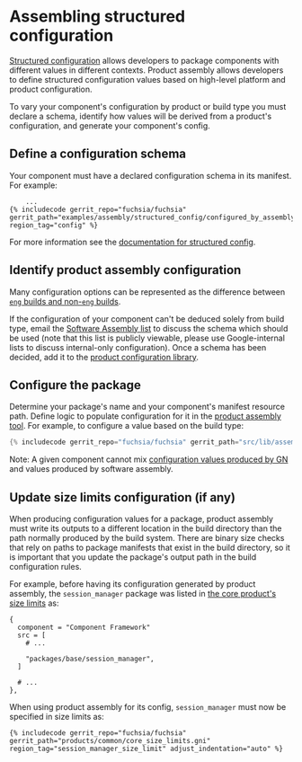 # Assembling structured configuration

[Structured configuration][sc-docs] allows developers to package components with
different values in different contexts. Product assembly allows developers to
define structured configuration values based on high-level platform and product
configuration.

To vary your component's configuration by product or build type you must declare
a schema, identify how values will be derived from a product's configuration,
and generate your component's config.

## Define a configuration schema

Your component must have a declared configuration schema in its manifest. For
example:

```json5
    ...
{% includecode gerrit_repo="fuchsia/fuchsia" gerrit_path="examples/assembly/structured_config/configured_by_assembly/meta/to_configure.cml" region_tag="config" %}
```

For more information see the [documentation for structured config][sc-docs].

## Identify product assembly configuration

Many configuration options can be represented as the difference between
[`eng` builds and non-`eng` builds][build-types].

If the configuration of your component can't be deduced solely from build type,
email the [Software Assembly list][sa-email] to discuss the schema which should
be used (note that this list is publicly viewable, please use Google-internal
lists to discuss internal-only configuration). Once a schema has been decided,
add it to the [product configuration library][config-schema].

## Configure the package

Determine your package's name and your component's manifest resource path.
Define logic to populate configuration for it in the [product assembly
tool][configure-product]. For example, to configure a value based on the build
type:

```rs
{% includecode gerrit_repo="fuchsia/fuchsia" gerrit_path="src/lib/assembly/platform_configuration/src/subsystems/example.rs" region_tag="example_patches" adjust_indentation="auto" %}
```

Note: A given component cannot mix [configuration values produced by GN][gn-doc]
and values produced by software assembly.

## Update size limits configuration (if any)

When producing configuration values for a package, product assembly must write
its outputs to a different location in the build directory than the path
normally produced by the build system. There are binary size checks that rely on
paths to package manifests that exist in the build directory, so it is important
that you update the package's output path in the build configuration rules.

For example, before having its configuration generated by product assembly,
the `session_manager` package was listed in [the core product's size
limits][core-limits] as:

```gn
{
  component = "Component Framework"
  src = [
    # ...

    "packages/base/session_manager",
  ]

  # ...
},
```

When using product assembly for its config, `session_manager` must now be
specified in size limits as:

```gn
{% includecode gerrit_repo="fuchsia/fuchsia" gerrit_path="products/common/core_size_limits.gni" region_tag="session_manager_size_limit" adjust_indentation="auto" %}
```

[sc-docs]: structured_config.md
<!-- TODO(https://fxbug.dev/42055979) update link to match proper docs -->
[build-types]: /docs/contribute/governance/rfcs/0115_build_types.md
[sa-email]: mailto:software-assembly@fuchsia.dev
[config-schema]: /src/lib/assembly/config_schema/src/product_config.rs
[configure-product]: /src/lib/assembly/platform_configuration/src/lib.rs
[gn-doc]: structured_config.md#define--package-configuration-values-using-gn
[core-limits]: /products/common/core_size_limits.gni
